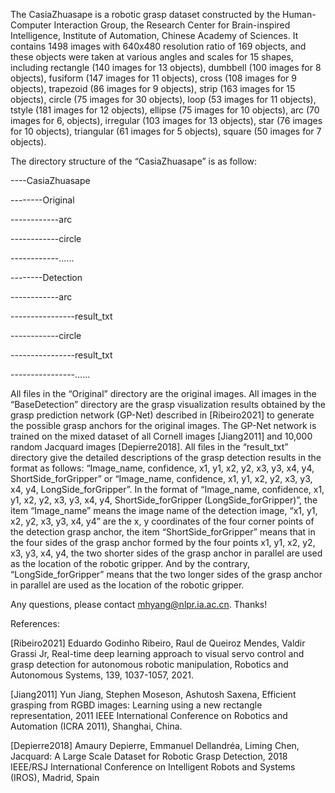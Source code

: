
The CasiaZhuasape is a robotic grasp dataset constructed by the Human-Computer Interaction Group, the Research Center for Brain-inspired Intelligence, Institute of Automation, Chinese Academy of Sciences. It contains 1498 images with 640x480 resolution ratio of 169 objects, and these objects were taken at various angles and scales for 15 shapes, including rectangle (140 images for 13 objects), dumbbell (100 images for 8 objects), fusiform (147 images for 11 objects), cross (108 images for 9 objects), trapezoid (86 images for 9 objects), strip (163 images for 15 objects), circle (75 images for 30 objects), loop	(53 images for 11 objects), tstyle (181 images for 12 objects), ellipse (75 images for 10 objects), arc (70 images for 6, objects), irregular (103 images for 13 objects), star (76 images for 10 objects), triangular (61 images for 5 objects), square (50 images for 7 objects). 

The directory structure of the “CasiaZhuasape” is as follow: 

----CasiaZhuasape

--------Original

------------arc

------------circle

------------......

--------Detection

------------arc

----------------result_txt

------------circle

----------------result_txt

----------------......


All files in the “Original” directory are the original images.
All images in the “BaseDetection” directory are the grasp visualization results obtained by the grasp prediction network (GP-Net) described in [Ribeiro2021] to generate the possible grasp anchors for the original images. The GP-Net network is trained on the mixed dataset of all Cornell images [Jiang2011] and 10,000 random Jacquard images [Depierre2018]. 
All files in the “result_txt” directory give the detailed descriptions of the grasp detection results in the format as follows: 
“Image_name, confidence, x1, y1, x2, y2, x3, y3, x4, y4, ShortSide_forGripper” or “Image_name, confidence, x1, y1, x2, y2, x3, y3, x4, y4, LongSide_forGripper”.
In the format of “Image_name, confidence, x1, y1, x2, y2, x3, y3, x4, y4, ShortSide_forGripper (LongSide_forGripper)”, the item “Image_name” means the image name of the detection image, “x1, y1, x2, y2, x3, y3, x4, y4” are the x, y coordinates of the four corner points of the detection grasp anchor, the item “ShortSide_forGripper” means that in the four sides of the grasp anchor formed by the four points x1, y1, x2, y2, x3, y3, x4, y4, the two shorter sides of the grasp anchor in parallel are used as the location of the robotic gripper. And by the contrary, “LongSide_forGripper” means that the two longer sides of the grasp anchor in parallel are used as the location of the robotic gripper. 

Any questions, please contact mhyang@nlpr.ia.ac.cn. Thanks!


References:

[Ribeiro2021] Eduardo Godinho Ribeiro, Raul de Queiroz Mendes, Valdir Grassi Jr, Real-time deep learning approach to visual servo control and grasp detection for autonomous robotic manipulation, Robotics and Autonomous Systems, 139, 1037-1057, 2021.

[Jiang2011] Yun Jiang, Stephen Moseson, Ashutosh Saxena, Efficient grasping from RGBD images: Learning using a new rectangle representation,
2011 IEEE International Conference on Robotics and Automation (ICRA 2011), Shanghai, China.

[Depierre2018] Amaury Depierre, Emmanuel Dellandréa, Liming Chen, Jacquard: A Large Scale Dataset for Robotic Grasp Detection, 2018 IEEE/RSJ International Conference on Intelligent Robots and Systems (IROS), Madrid, Spain




